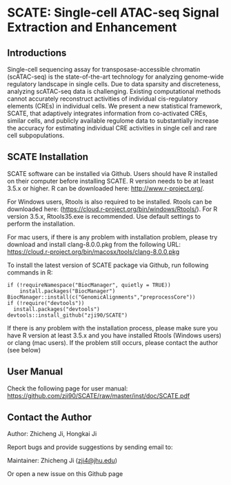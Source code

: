 SCATE: Single-cell ATAC-seq Signal Extraction and Enhancement
====

## Introductions
Single-cell sequencing assay for transposase-accessible chromatin (scATAC-seq) is
the state-of-the-art technology for analyzing genome-wide regulatory landscape in
single cells. Due to data sparsity and discreteness, analyzing scATAC-seq data is
challenging. Existing computational methods cannot accurately reconstruct
activities of individual cis-regulatory elements (CREs) in individual cells. We
present a new statistical framework, SCATE, that adaptively integrates
information from co-activated CREs, similar cells, and publicly available regulome
data to substantially increase the accuracy for estimating individual CRE
activities in single cell and rare cell subpopulations. 

## SCATE Installation

SCATE software can be installed via Github.
Users should have R installed on their computer before installing SCATE. R version needs to be at least 3.5.x or higher. R can be downloaded here: http://www.r-project.org/.

For Windows users, Rtools is also required to be installed. Rtools can be downloaded here: (https://cloud.r-project.org/bin/windows/Rtools/). For R version 3.5.x, Rtools35.exe is recommended. Use default settings to perform the installation.

For mac users, if there is any problem with installation problem, please try download and install clang-8.0.0.pkg from the following URL: https://cloud.r-project.org/bin/macosx/tools/clang-8.0.0.pkg

To install the latest version of SCATE package via Github, run following commands in R:
```{r }
if (!requireNamespace("BiocManager", quietly = TRUE))
    install.packages("BiocManager")
BiocManager::install(c("GenomicAlignments","preprocessCore"))
if (!require("devtools"))
  install.packages("devtools")
devtools::install_github("zji90/SCATE")
```
<!---
In rare case where devtools cannot be installed, SCATE software package can also be downloaded from this link:

http://jilab.biostat.jhsph.edu/projects/scate/SCATE_1.0.tar.gz

After downloading the package, open R, type in the following commands:
```{r }
if (!requireNamespace("BiocManager", quietly = TRUE))
    install.packages("BiocManager")
BiocManager::install("GenomicAlignments")
```
After the installation process, go to 'Packages & Data' menu, go to 'Package Installer', choose 'Local Source Package' from the pull-down menu the top, click 'Install' button on the bottom, choose the path to the software package 'SCATE_1.0.tar.gz' just downloaded, and click 'open'. The installation process will be completed soon. 
--->

If there is any problem with the installation process, please make sure you have R version at least 3.5.x and you have installed Rtools (Windows users) or clang (mac users). If the problem still occurs, please contact the author (see below)

## User Manual
Check the following page for user manual:
https://github.com/zji90/SCATE/raw/master/inst/doc/SCATE.pdf

## Contact the Author
Author: Zhicheng Ji, Hongkai Ji

Report bugs and provide suggestions by sending email to:

Maintainer: Zhicheng Ji (zji4@jhu.edu)

Or open a new issue on this Github page
